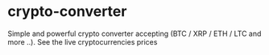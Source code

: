 # crypto-converter
Simple and powerful crypto converter accepting (BTC / XRP / ETH / LTC and more ..). See the live cryptocurrencies prices
